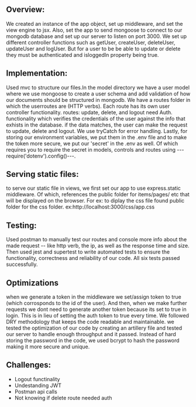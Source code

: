 <!DOCTYPE html>
<html>

<head>
  <meta charset="utf-8">
  <meta name="viewport" content="width=device-width">
  <title>replit</title>
  <link href="style.css" rel="stylesheet" type="text/css" />
  <script src="script.js"></script>
</head>

<body>
  <h2>Overview:</h2>
  <p>We created an instance of the app object, set up middleware, and set the view engine to jsx. Also, set the app to
    send
    mongoose to connect to our mongodb database and set up our server to listen on port 3000. We set up different
    controller functions such as getUser, createUser, deleteUser, updateUser and logUser. But for a user to be be able to
    update or delete they must be authenticated and isloggedIn property being true.</p>

  <h2>Implementation:</h2>
  <p>Used mvc to structure our files.In the model directory we have a user model where we use mongoose to create a user
    schema and add validation of how our documents should be structured in mongodb. We have a routes folder in which the
    userroutes are (HTTP verbs). Each route has its own user controller functionality. routes: update, delete, and logout
    need Auth. functionality which verifies the credentials of the user against the info that exhists in the database.
    if the data matches, the user can make the request to update, delete and logout. We use tryCatch for error handling.
    Lastly, for storing our environment variables, we put them in the .env file and to make the token more secure, we
    put our 'secret' in the .env as well. Of which requires you to require the secret in models, controls and routes
    using ---require('dotenv').config()---. </p>

  <h2>Serving static files:</h2>
  <p>to serve our static file in views, we first set our app to use express.static middleware. Of which, references the
    public folder for items/pages/ etc that will be displayed on the browser. For ex: to diplay the css file found
    public folder for the css folder. ex:http://localhost:3000/css/app.css</p>

  <h2>Testing:</h2>
  <p>Used postman to manually test our routes and console more info about the made request -- like http verb, the ip, as
    well as the response time and size. Then used jest and supertest to write automated tests to ensure the
    functionality, correctness and reliability of our code. All six tests passed successfully.
  </p>
  <h2>Optimizations</h2>
  <p>when we generate a token in the middleware we set/assign token to true (which corrosponds to the id of the user).
    And then, when we make further requests we dont need to generate another token because its set to true in login.
    This is in lieu of setting the auth token to true every time. We followed DRY methodology that keeps the code
    readable and maintainable. we tested the optimization of our code by creating an artillery file and tested our
    server to handle enough throughput and it passed. Instead of hard storing the password in the code, we used bcrypt
    to hash the password making it more secure and unique.</p>
  <h2>Challenges:</h2>
  <ul>
    <li>Logout functinality</li>
    <li>Undestanding JWT</li>
    <li>Postman api calls</li>
    <li>Not knowing if delete route needed auth</li>
  </ul>
</body>

</html>
